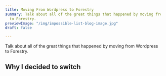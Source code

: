 ```yaml
---
title: Moving From Wordpress to Forestry
summary: Talk about all of the great things that happened by moving from Wordpress
  to Forestry.
previewImage: "/img/impossible-list-blog-image.jpg"
draft: false

---
```

Talk about all of the great things that happened by moving from Wordpress to Forestry.

## Why I decided to switch